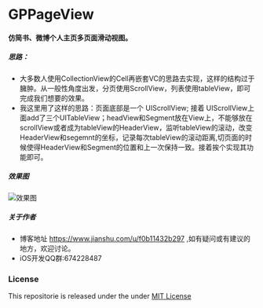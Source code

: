 # GPPageView
#### 仿简书、微博个人主页多页面滑动视图。

##### 思路：
- 大多数人使用CollectionView的Cell再嵌套VC的思路去实现，这样的结构过于臃肿。从一般性角度出发，分页使用ScrollView，列表使用tableView，即可完成我们想要的效果。
- 我这里用了这样的思路：页面底部是一个 UIScrollView; 接着 UIScrollView上面add了三个UITableView；headView和Segment放在View上，不能够放在scrollView或者成为tableView的HeaderView，监听tableView的滚动，改变HeaderView和segemnt的坐标，记录每次tableView的滚动距离,切页面的时候使得HeaderView和Segment的位置和上一次保持一致。接着挨个实现其功能即可。
  
##### 效果图

![效果图](https://github.com/cocoa-ziyue/GPPageView/blob/master/Jietu20190311-134542-HD.gif)


##### 关于作者
- 博客地址 https://www.jianshu.com/u/f0b11432b297 ,如有疑问或有建议的地方，欢迎讨论。
- iOS开发QQ群:674228487

### License

This repositorie is released under the under [MIT License](https://github.com/liuzhongning/NNJaneBookView/blob/master/LICENSE)
